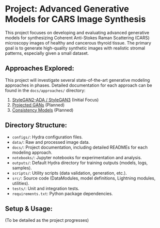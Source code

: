 # Project: Advanced Generative Models for CARS Image Synthesis

This project focuses on developing and evaluating advanced generative models for synthesizing Coherent Anti-Stokes Raman Scattering (CARS) microscopy images of healthy and cancerous thyroid tissue. The primary goal is to generate high-quality synthetic images with realistic stromal patterns, especially given a small dataset.

## Approaches Explored:

This project will investigate several state-of-the-art generative modeling approaches in phases. Detailed documentation for each approach can be found in the `docs/approaches/` directory:

1.  [StyleGAN2-ADA / StyleGAN3](./docs/approaches/01_stylegan.md) (Initial Focus)
2.  [Projected GANs](./docs/approaches/02_projected_gan.md) (Planned)
3.  [Consistency Models](./docs/approaches/03_consistency_models.md) (Planned)

## Directory Structure:

- `configs/`: Hydra configuration files.
- `data/`: Raw and processed image data.
- `docs/`: Project documentation, including detailed READMEs for each modeling approach.
- `notebooks/`: Jupyter notebooks for experimentation and analysis.
- `outputs/`: Default Hydra directory for training outputs (models, logs, samples).
- `scripts/`: Utility scripts (data validation, generation, etc.).
- `src/`: Source code (DataModules, model definitions, Lightning modules, utilities).
- `tests/`: Unit and integration tests.
- `requirements.txt`: Python package dependencies.

## Setup & Usage:

(To be detailed as the project progresses)
